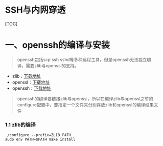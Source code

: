 # SSH与内网穿透

[TOC]

# 一、openssh的编译与安装

> openssh包括scp ssh sshd等多种远程工具，但是openssh无法独立编译，需要zlib与openssl的支持。



* zlib：[下载地址]()
* openssl：[下载地址]()
* openssh：[下载地址]()

> openssh的编译要链接zlib与openssl，所以在编译zlib与openssl之前的configure配置中，要指定一个文件夹分别存放zlib和openssl的编译结果文件

### 1.1 zlib的编译

```
./configure --prefix=ZLIB_PATH
sudo env PATH=$PATH make install
```






